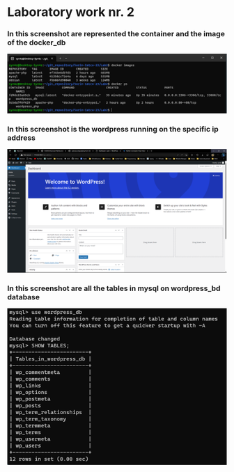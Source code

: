 # Laboratory work nr. 2

### In this screenshot are represented the container and the image of the docker_db

![wp_site](./screens/lab2-2.png)

### In this screenshot is the wordpress running on the specific ip address

![wp_site](./screens/lab2-3.png)

### In this screenshot are all the tables in mysql on wordpress_bd database

![wp_site](./screens/lab2.png)

